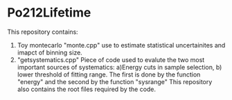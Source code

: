 # Po212Lifetime
This repository contains: 
1) Toy montecarlo "monte.cpp" use to estimate statistical uncertainites and imapct of binning size.
2) "getsystematics.cpp" Piece of code used to evalute the two most important sources of systematics:
a)Energy cuts in sample selection, b) lower threshold of fitting range.
The first is done by the function "energy" and the second by the function "sysrange"
This repository also contains the root files required by the code.
